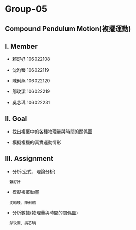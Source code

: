 # **Group-05**
## **Compound Pendulum Motion(複擺運動)** 
## **I. Member**

- 賴舒妤 106022108

- 沈昀臻 106022119 

- 陳俐燕 106022120 

- 鄔玟潔 106022219 

- 吳芯瑀 106022231
## **II. Goal**

- 找出複擺中的各種物理量與時間的關係圖 

- 模擬複擺的真實運動情形 
## **III. Assignment**

- 分析(公式、理論分析) 
```
  賴舒妤
```
- 模擬複擺動畫
```
  沈昀臻、陳俐燕
```
- 分析數據(物理量與時間的關係圖)
```
  鄔玟潔、吳芯瑀
```
